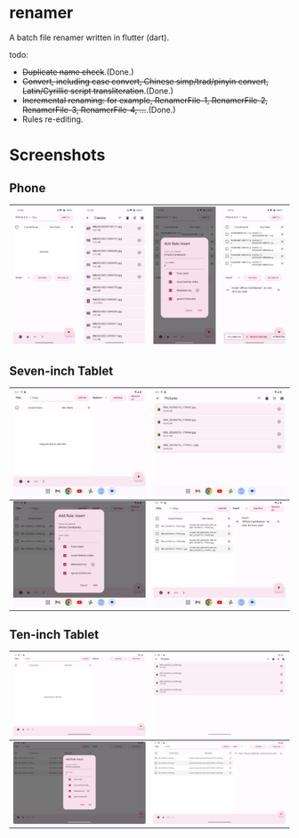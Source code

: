 # renamer

A batch file renamer written in flutter (dart).

todo:
- ~~Duplicate name check~~.(Done.)
- ~~Convert, including case convert, Chinese simp/trad/pinyin convert, Latin/Cyrillic script transliteration~~.(Done.)
- ~~Incremental renaming: for example, RenamerFile-1, RenamerFile-2, RenamerFile-3, RenamerFile-4, ...~~.(Done.)
- Rules re-editing.

# Screenshots
## Phone
| ![Phone-0](/screenshots/Phone-0.jpg?raw=true) | ![Phone-1](/screenshots/Phone-1.jpg?raw=true) | ![Phone-2](/screenshots/Phone-2.jpg?raw=true) | ![Phone-3](/screenshots/Phone-3.jpg?raw=true) |
|:----------------------------------------------|:----------------------------------------------|:----------------------------------------------|:----------------------------------------------|

## Seven-inch Tablet
| ![Seven-inch_Tablet-0](/screenshots/Seven-inch_Tablet-0.png?raw=true) | ![Seven-inch_Tablet-1](/screenshots/Seven-inch_Tablet-1.png?raw=true) |
|:----------------------------------------------------------------------|:----------------------------------------------------------------------|
| ![Seven-inch_Tablet-2](/screenshots/Seven-inch_Tablet-2.png?raw=true) | ![Seven-inch_Tablet-3](/screenshots/Seven-inch_Tablet-3.png?raw=true) |

## Ten-inch Tablet
| ![Ten-inch_Tablet-0](/screenshots/Ten-inch_Tablet-0.png?raw=true) | ![Ten-inch_Tablet-1](/screenshots/Ten-inch_Tablet-1.png?raw=true) |
|:------------------------------------------------------------------|:------------------------------------------------------------------|
| ![Ten-inch_Tablet-2](/screenshots/Ten-inch_Tablet-2.png?raw=true) | ![Ten-inch_Tablet-3](/screenshots/Ten-inch_Tablet-3.png?raw=true) |
